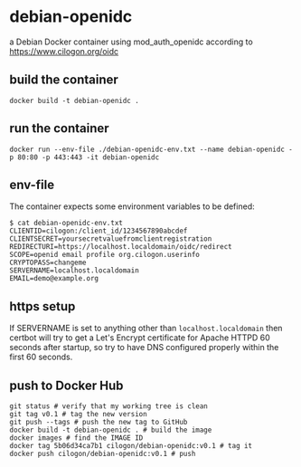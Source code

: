 # debian-openidc
a Debian Docker container using mod_auth_openidc according to https://www.cilogon.org/oidc

## build the container
```
docker build -t debian-openidc .
```

## run the container
```
docker run --env-file ./debian-openidc-env.txt --name debian-openidc -p 80:80 -p 443:443 -it debian-openidc
```

## env-file
The container expects some environment variables to be defined:
```
$ cat debian-openidc-env.txt
CLIENTID=cilogon:/client_id/1234567890abcdef
CLIENTSECRET=yoursecretvaluefromclientregistration
REDIRECTURI=https://localhost.localdomain/oidc/redirect
SCOPE=openid email profile org.cilogon.userinfo
CRYPTOPASS=changeme
SERVERNAME=localhost.localdomain
EMAIL=demo@example.org
```

## https setup
If SERVERNAME is set to anything other than `localhost.localdomain` then certbot will try to get a Let's Encrypt certificate for Apache HTTPD 60 seconds after startup, so try to have DNS configured properly within the first 60 seconds.

## push to Docker Hub
```
git status # verify that my working tree is clean
git tag v0.1 # tag the new version
git push --tags # push the new tag to GitHub
docker build -t debian-openidc . # build the image
docker images # find the IMAGE ID
docker tag 5b06d34ca7b1 cilogon/debian-openidc:v0.1 # tag it
docker push cilogon/debian-openidc:v0.1 # push
